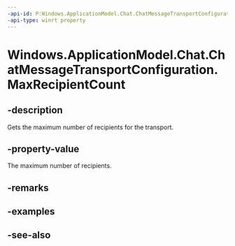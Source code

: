 ```yaml
---
-api-id: P:Windows.ApplicationModel.Chat.ChatMessageTransportConfiguration.MaxRecipientCount
-api-type: winrt property
---
```


<!-- Property syntax
public int MaxRecipientCount { get; }
-->

# Windows.ApplicationModel.Chat.ChatMessageTransportConfiguration.MaxRecipientCount

## -description
Gets the maximum number of recipients for the transport.

## -property-value
The maximum number of recipients.

## -remarks

## -examples

## -see-also
